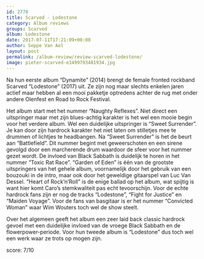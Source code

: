 ```yaml
---
id: 2778
title: Scarved - Lodestone
category: Album reviews
groups: Scarved
album: Lodestone
date: 2017-07-11T17:21:09+00:00
author: Seppe Van Ael
layout: post
permalink: /album-review/review-scarved-lodestone/
image: pieter-scarved-e1499793481934.jpg
---
```

Na hun eerste album “Dynamite” (2014) brengt de female fronted rockband Scarved “Lodestone” (2017) uit. Ze zijn nog maar slechts enkelen jaren actief maar hebben al een mooi pakketje optredens achter de rug met onder andere Olenfest en Road to Rock Festival.
  
Het album start met het nummer “Naughty Reflexes”. Niet direct een uitspringer maar met zijn blues-achtig karakter is het wel een mooie begin voor het verdere album. Wel een duidelijke uitspringer is “Sweet Surrender”. Je kan door zijn hardrock karakter het niet laten om stilletjes mee te drummen of lichtjes te headbangen. Na “Sweet Surrender” is het de beurt aan “Battlefield”. Dit nummer begint met geweerschoten en een sirene gevolgd door een marcherende drum waardoor de sfeer voor het nummer gezet wordt. De invloed van Black Sabbath is duidelijk te horen in het nummer “Toxic Rat Race”. “Garden of Eden” is één van de grootste uitspringers van het gehele album, voornamelijk door het gebruik van een bouzouki in de intro, maar ook door het geweldige gitaarspel van Luc Van Dessel. “Heart of Rock’n’Roll” is de enige ballad op het album, wat spijtig is want hier komt Caro’s stemkwaliteit pas echt tevoorschijn. Voor de echte hardrock fans zijn er nog de tracks “Lodestone”, “Fight for Justice” en “Maiden Voyage”. Voor de fans van basgitaar is er het nummer “Convicted Woman” waar Wim Wouters toch wel de show steelt.
  
Over het algemeen geeft het album een zeer laid back classic hardrock gevoel met een duidelijke invloed van de vroege Black Sabbath en de flowerpower-periode. Voor hun tweede album is &#8220;Lodestone&#8221; dus toch wel een werk waar ze trots op mogen zijn.

score: 7/10

&nbsp;